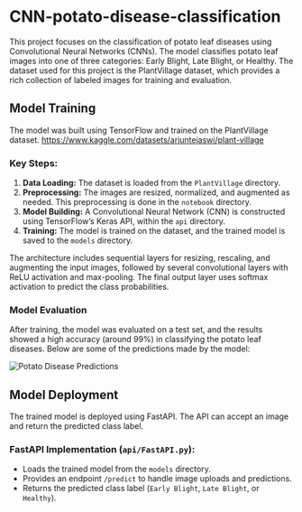 # CNN-potato-disease-classification

This project focuses on the classification of potato leaf diseases using Convolutional Neural Networks (CNNs). The model classifies potato leaf images into one of three categories: Early Blight, Late Blight, or Healthy. The dataset used for this project is the PlantVillage dataset, which provides a rich collection of labeled images for training and evaluation.  

## Model Training

The model was built using TensorFlow and trained on the PlantVillage dataset. 
https://www.kaggle.com/datasets/arjuntejaswi/plant-village

### Key Steps:
1. **Data Loading:** The dataset is loaded from the `PlantVillage` directory.
2. **Preprocessing:** The images are resized, normalized, and augmented as needed. This preprocessing is done in the `notebook` directory.
3. **Model Building:** A Convolutional Neural Network (CNN) is constructed using TensorFlow’s Keras API, within the `api` directory.
4. **Training:** The model is trained on the dataset, and the trained model is saved to the `models` directory.

The architecture includes sequential layers for resizing, rescaling, and augmenting the input images, followed by several convolutional layers with ReLU activation and max-pooling. The final output layer uses softmax activation to predict the class probabilities.

### Model Evaluation

After training, the model was evaluated on a test set, and the results showed a high accuracy (around 99%) in classifying the potato leaf diseases. Below are some of the predictions made by the model:

![Potato Disease Predictions](path_to_your_image)  


## Model Deployment

The trained model is deployed using FastAPI. The API can accept an image and return the predicted class label.

### FastAPI Implementation (`api/FastAPI.py`):
- Loads the trained model from the `models` directory.
- Provides an endpoint `/predict` to handle image uploads and predictions.
- Returns the predicted class label (`Early Blight`, `Late Blight`, or `Healthy`).

